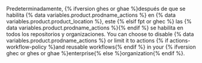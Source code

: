 Predeterminadamente, {% ifversion ghes or ghae %}después de que se habilita {% data variables.product.prodname_actions %} en {% data variables.product.product_location %}, este {% elsif fpt or ghec %} las {% data variables.product.prodname_actions %}{% endif %} se habilita en todos los repositorios y organizaciones. You can choose to disable {% data variables.product.prodname_actions %} or limit it to actions {% if actions-workflow-policy %}and reusable workflows{% endif %} in your {% ifversion ghec or ghes or ghae %}enterprise{% else %}organization{% endif %}.
